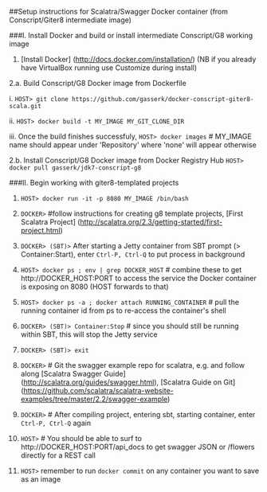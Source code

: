 ##Setup instructions for Scalatra/Swagger Docker container (from Conscript/Giter8 intermediate image)

###I. Install Docker and build or install intermediate Conscript/G8 working image

 1. [Install Docker] (http://docs.docker.com/installation/) (NB if you already have VirtualBox running use Customize during  install)

 2.a. Build Conscript/G8 Docker image from Dockerfile
 
  i. `HOST> git clone https://github.com/gasserk/docker-conscript-giter8-scala.git`

  ii. `HOST> docker build -t MY_IMAGE MY_GIT_CLONE_DIR`

  iii. Once the build finishes successfuly, 
    `HOST> docker images` # MY_IMAGE name should appear under 'Repository' where 'none' will appear otherwise

 2.b. Install Conscript/G8 Docker image from Docker Registry Hub
    `HOST> docker pull gasserk/jdk7-conscript-g8`

###II.  Begin working with giter8-templated projects

 1. `HOST> docker run -it -p 8080 MY_IMAGE /bin/bash`

 2. `DOCKER>` #follow instructions for creating g8 template projects, [First Scalatra Project] (http://scalatra.org/2.3/getting-started/first-project.html)

 3. `DOCKER> (SBT)>` After starting a Jetty container from SBT prompt (> Container:Start), 
 enter `Ctrl-P, Ctrl-Q` to put process in background

 4. `HOST> docker ps ; env | grep DOCKER_HOST` # combine these to get http://DOCKER_HOST:PORT to access the
 service the Docker container is exposing on 8080 (HOST forwards to that)

 5. `HOST> docker ps -a ; docker attach RUNNING_CONTAINER` # pull the running container id from ps to
 re-access the container's shell

 6. `DOCKER> (SBT)> Container:Stop` # since you should still be running within SBT, this will stop the Jetty service

 7. `DOCKER> (SBT)> exit`

 8. `DOCKER>` # Git the swagger example repo for scalatra, e.g. and follow along [Scalatra Swagger Guide] (http://scalatra.org/guides/swagger.html), [Scalatra Guide on Git] (https://github.com/scalatra/scalatra-website-examples/tree/master/2.2/swagger-example) 

 9. `DOCKER>` # After compiling project, entering sbt, starting container, enter `Ctrl-P, Ctrl-Q` again

 10. `HOST>` # You should be able to surf to http://DOCKER_HOST:PORT/api_docs to get swagger JSON or 
 /flowers directly for a REST call
 
 11. `HOST>` remember to run `docker commit` on any container you want to save as an image
